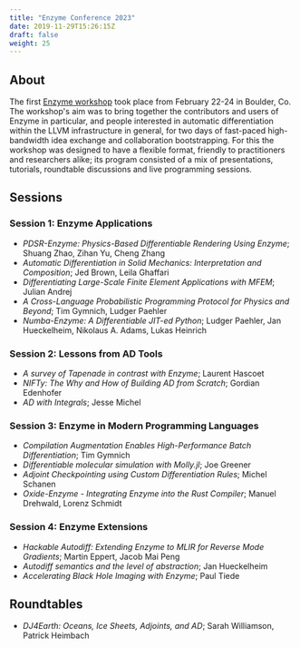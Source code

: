 ```yaml
---
title: "Enzyme Conference 2023"
date: 2019-11-29T15:26:15Z
draft: false
weight: 25
---
```


## About

The first [Enzyme workshop](https://enzyme.mit.edu/conference) took place from February 22-24 in Boulder, Co. The workshop's aim was to bring together the contributors and users of Enzyme in particular, and people interested in automatic differentiation within the LLVM infrastructure in general, for two days of fast-paced high-bandwidth idea exchange and collaboration bootstrapping. For this the workshop was designed to have a flexible format, friendly to practitioners and researchers alike; its program consisted of a mix of presentations, tutorials, roundtable discussions and live programming sessions.

## Sessions

### Session 1: Enzyme Applications

* _PDSR-Enzyme: Physics-Based Differentiable Rendering Using Enzyme_; Shuang Zhao, Zihan Yu, Cheng Zhang
* _Automatic Differentiation in Solid Mechanics: Interpretation and Composition_; Jed Brown, Leila Ghaffari
* _Differentiating Large-Scale Finite Element Applications with MFEM_; Julian Andrej
* _A Cross-Language Probabilistic Programming Protocol for Physics and Beyond_; Tim Gymnich, Ludger Paehler
* _Numba-Enzyme: A Differentiable JIT-ed Python_; Ludger Paehler, Jan Hueckelheim, Nikolaus A. Adams, Lukas Heinrich

### Session 2: Lessons from AD Tools

* _A survey of Tapenade in contrast with Enzyme_; Laurent Hascoet
* _NIFTy: The Why and How of Building AD from Scratch_; Gordian Edenhofer
* _AD with Integrals_; Jesse Michel

### Session 3: Enzyme in Modern Programming Languages

* _Compilation Augmentation Enables High-Performance Batch Differentiation_; Tim Gymnich
* _Differentiable molecular simulation with Molly.jl_; Joe Greener
* _Adjoint Checkpointing using Custom Differentiation Rules_; Michel Schanen
* _Oxide-Enzyme - Integrating Enzyme into the Rust Compiler_; Manuel Drehwald, Lorenz Schmidt

### Session 4: Enzyme Extensions

* _Hackable Autodiff: Extending Enzyme to MLIR for Reverse Mode Gradients_; Martin Eppert, Jacob Mai Peng
* _Autodiff semantics and the level of abstraction_; Jan Hueckelheim
* _Accelerating Black Hole Imaging with Enzyme_; Paul Tiede

## Roundtables

* _DJ4Earth: Oceans, Ice Sheets, Adjoints, and AD_; Sarah Williamson, Patrick Heimbach
